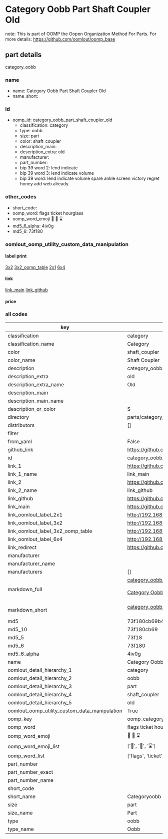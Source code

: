 # Category Oobb Part Shaft Coupler Old  

note: This is part of OOMP the Oopen Organization Method For Parts. For more details: https://github.com/oomlout/oomp_base

##  part details
  



category_oobb



### name
* name: Category Oobb Part Shaft Coupler Old
* name_short: 
### id
* oomp_id: category_oobb_part_shaft_coupler_old
  * classification: category
  * type: oobb
  * size: part
  * color: shaft_coupler
  * description_main: 
  * description_extra: old
  * manufacturer: 
  * part_number: 
  * bip 39 word 2: lend indicate
  * bip 39 word 3: lend indicate volume
  * bip 39 word: lend indicate volume spare ankle screen victory regret honey add web already

### other_codes
* short_code: 
* oomp_word: flags ticket hourglass
* oomp_word_emoji :flags: :ticket: :hourglass:
* md5_6_alpha: 4iv0g
* md5_6: 73f180






### oomlout_oomp_utility_custom_data_manipulation
#### label print
[3x2](http://192.168.1.245:1112/?label=oomp%204iv0g)
[3x2_oomp_table](http://192.168.1.108:1112/?label=oomp%204iv0g)
[2x1](http://192.168.1.242:1112/?label=oomp%204iv0g)
[6x4](http://192.168.1.55:1112/?label=oomp%204iv0g)    

#### link

[link_main](https://github.com/oomlout/oomlout_oomp_version_1_messy/tree/main/parts/category_oobb_part_shaft_coupler_old) [link_github](https://github.com/oomlout/oomlout_oomp_version_1_messy/tree/main/parts/category_oobb_part_shaft_coupler_old)                             

#### price







### all codes 
| key | value |  
| --- | --- |  
| classification | category |  
| classification_name | Category |  
| color | shaft_coupler |  
| color_name | Shaft Coupler |  
| description | category_oobb |  
| description_extra | old |  
| description_extra_name | Old |  
| description_main |  |  
| description_main_name |  |  
| description_or_color | S  |  
| directory | parts/category_oobb_part_shaft_coupler_old |  
| distributors | [] |  
| filter |  |  
| from_yaml | False |  
| github_link | https://github.com/oomlout/oomlout_oomp_part_src/tree/main/parts/category_oobb_part_shaft_coupler_old |  
| id | category_oobb_part_shaft_coupler_old |  
| link_1 | https://github.com/oomlout/oomlout_oomp_version_1_messy/tree/main/parts/category_oobb_part_shaft_coupler_old |  
| link_1_name | link_main |  
| link_2 | https://github.com/oomlout/oomlout_oomp_version_1_messy/tree/main/parts/category_oobb_part_shaft_coupler_old |  
| link_2_name | link_github |  
| link_github | https://github.com/oomlout/oomlout_oomp_version_1_messy/tree/main/parts/category_oobb_part_shaft_coupler_old |  
| link_main | https://github.com/oomlout/oomlout_oomp_version_1_messy/tree/main/parts/category_oobb_part_shaft_coupler_old |  
| link_oomlout_label_2x1 | http://192.168.1.242:1112/?label=oomp%204iv0g |  
| link_oomlout_label_3x2 | http://192.168.1.245:1112/?label=oomp%204iv0g |  
| link_oomlout_label_3x2_oomp_table | http://192.168.1.108:1112/?label=oomp%204iv0g |  
| link_oomlout_label_6x4 | http://192.168.1.55:1112/?label=oomp%204iv0g |  
| link_redirect | https://github.com/oomlout/oomlout_oomp_version_1_messy/tree/main/parts/category_oobb_part_shaft_coupler_old |  
| manufacturer |  |  
| manufacturer_name |  |  
| manufacturers | [] |  
| markdown_full | [category_oobb_part_shaft_coupler_old](none)<br>[](none)<br>[Category Oobb Part Shaft Coupler Old](none)<br><br> |  
| markdown_short | [category_oobb_part_shaft_coupler_old](none)<br><br> |  
| md5 | 73f180cb69b4be7706049d07eb9cbbff |  
| md5_10 | 73f180cb69 |  
| md5_5 | 73f18 |  
| md5_6 | 73f180 |  
| md5_6_alpha | 4iv0g |  
| name | Category Oobb Part Shaft Coupler Old |  
| oomlout_detail_hierarchy_1 | category |  
| oomlout_detail_hierarchy_2 | oobb |  
| oomlout_detail_hierarchy_3 | part |  
| oomlout_detail_hierarchy_4 | shaft_coupler |  
| oomlout_detail_hierarchy_5 | old |  
| oomlout_oomp_utility_custom_data_manipulation | True |  
| oomp_key | oomp_category_oobb_part_shaft_coupler_old |  
| oomp_word | flags ticket hourglass |  
| oomp_word_emoji | :flags: :ticket: :hourglass: |  
| oomp_word_emoji_list | [':flags:', ':ticket:', ':hourglass:'] |  
| oomp_word_list | ['flags', 'ticket', 'hourglass'] |  
| part_number |  |  
| part_number_exact |  |  
| part_number_name |  |  
| short_code |  |  
| short_name | Categoryoobb |  
| size | part |  
| size_name | Part |  
| type | oobb |  
| type_name | Oobb |  
